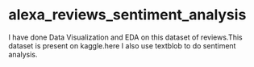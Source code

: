 # alexa_reviews_sentiment_analysis

I have done Data Visualization and EDA on this dataset of reviews.This dataset is present on kaggle.here I also use textblob to do sentiment analysis.
